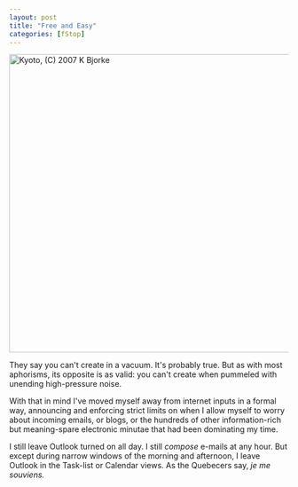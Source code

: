 ```yaml
---
layout: post
title: "Free and Easy"
categories: [fStop]
---
```

<img title="Kyoto, (C) 2007 K Bjorke" src="http://www.botzilla.com/blog/pix2007/IMG_5476.jpg" width="807" height="538" border="0" />

They say you can't create in a vacuum. It's probably true. But as with most aphorisms, its opposite is as valid: you can't create when pummeled with unending high-pressure noise.

With that in mind I've moved myself away from internet inputs in a formal way, announcing and enforcing strict limits on when I allow myself to worry about incoming emails, or blogs, or the hundreds of other information-rich but meaning-spare electronic minutae that had been dominating my time.

I still leave Outlook turned on all day. I still <i>compose</i> e-mails at any hour. But except during narrow windows of the morning and afternoon, I leave Outlook in the Task-list or Calendar views. As the Quebecers say, <i>je me souviens.</i> 

<!--more-->

